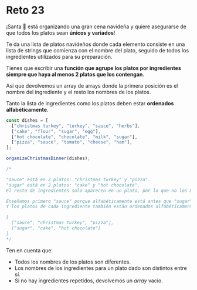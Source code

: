 # Reto 23

¡Santa 🎅 está organizando una gran cena navideña y quiere asegurarse de que todos los platos sean **únicos y variados**!

Te da una lista de platos navideños donde cada elemento consiste en una lista de strings que comienza con el nombre del plato, seguido de todos los ingredientes utilizados para su preparación.

Tienes que escribir una **función que agrupe los platos por ingredientes siempre que haya al menos 2 platos que los contengan**.

Así que devolvemos un array de arrays donde la primera posición es el nombre del ingrediente y el resto los nombres de los platos.

Tanto la lista de ingredientes como los platos deben estar **ordenados alfabéticamente**.

```js
const dishes = [
  ["christmas turkey", "turkey", "sauce", "herbs"],
  ["cake", "flour", "sugar", "egg"],
  ["hot chocolate", "chocolate", "milk", "sugar"],
  ["pizza", "sauce", "tomato", "cheese", "ham"],
];

organizeChristmasDinner(dishes);

/*

"sauce" está en 2 platos: "christmas turkey" y "pizza".
"sugar" está en 2 platos: "cake" y "hot chocolate".
El resto de ingredientes solo aparecen en un plato, por lo que no los mostramos.

Enseñamos primero "sauce" porque alfabéticamente está antes que "sugar".
Y los platos de cada ingrediente también están ordenados alfabéticamente.

[
  ["sauce", "christmas turkey", "pizza"],
  ["sugar", "cake", "hot chocolate"]
]
*/
```

Ten en cuenta que:

- Todos los nombres de los platos son diferentes.
- Los nombres de los ingredientes para un plato dado son distintos entre sí.
- Si no hay ingredientes repetidos, devolvemos un _array_ vacío.
